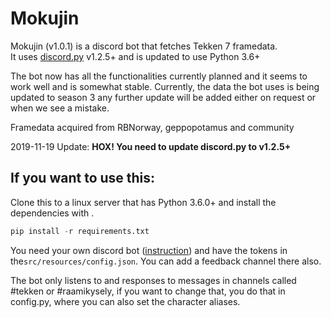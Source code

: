# Mokujin

Mokujin (v1.0.1) is a discord bot that fetches Tekken 7 framedata.  
It uses [discord.py](https://github.com/Rapptz/discord.py) v1.2.5+ and is updated to use Python 3.6+

The bot now has all the functionalities currently planned and it seems to work well and is somewhat stable. Currently, the data the bot uses is being updated to season 3 any further update will be added either on request or when we see a mistake.

Framedata acquired from RBNorway, geppopotamus and community


2019-11-19 Update: **HOX! You need to update discord.py to v1.2.5+**
## If you want to use this:

Clone this to a linux server that has Python 3.6.0+ and install the dependencies with .
```py
pip install -r requirements.txt
```
 
You need your own discord bot ([instruction](https://github.com/reactiflux/discord-irc/wiki/Creating-a-discord-bot-&-getting-a-token)) and have the tokens in the`src/resources/config.json`. You can add a feedback channel there also.


The bot only listens to and responses to messages in channels called #tekken or #raamikysely, if you want to change that, you do that in config.py, where you can also set the character aliases.
